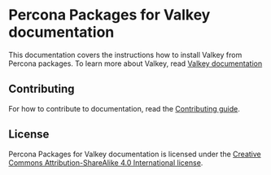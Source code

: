 # Percona Packages for Valkey documentation

This documentation covers the instructions how to install Valkey from Percona packages. To learn more about Valkey, read [Valkey documentation](https://valkey.io/docs/)

## Contributing

For how to contribute to documentation, read the [Contributing guide](https://github.com/percona/percona-valkey-doc/main/CONTRIBUTING.md).

## License

Percona Packages for Valkey documentation is licensed under the [Creative Commons Attribution-ShareAlike 4.0 International license](https://creativecommons.org/licenses/by-sa/4.0/).

